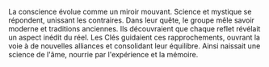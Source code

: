 La conscience évolue comme un miroir mouvant.
Science et mystique se répondent,
unissant les contraires.
Dans leur quête, le groupe mêle
savoir moderne et traditions anciennes.
Ils découvraient que chaque reflet révélait un aspect inédit du réel.
Les Clés guidaient ces rapprochements, ouvrant la voie à de nouvelles alliances et consolidant leur équilibre.
Ainsi naissait une science de l'âme, nourrie par l'expérience et la mémoire.
